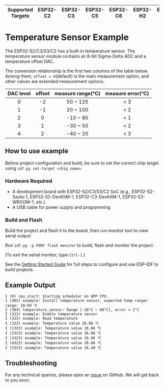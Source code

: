 | Supported Targets | ESP32-C2 | ESP32-C3 | ESP32-C5 | ESP32-C6 | ESP32-H2 | ESP32-P4 | ESP32-S2 | ESP32-S3 |
| ----------------- | -------- | -------- | -------- | -------- | -------- | -------- | -------- | -------- |

# Temperature Sensor Example

The ESP32-S2/C3/S3/C2 has a built-in temperature sensor. The temperature sensor module contains an 8-bit Sigma-Delta ADC and a temperature offset DAC.

The conversion relationship is the first two columns of the table below. Among them, `offset = 0`(default) is the main measurement option, and other values are extended measurement options.

| DAC level | offset | measure range(℃) | measure error(℃) |
| :-------: | :----: | :--------------: | :--------------: |
|     0     |   -2   |     50 ~ 125     |       < 3        |
|     1     |   -1   |     20 ~ 100     |       < 2        |
|     2     |   0    |     -10 ~ 80     |       < 1        |
|     3     |   1    |     -30 ~ 50     |       < 2        |
|     4     |   2    |     -40 ~ 20     |       < 3        |

## How to use example

Before project configuration and build, be sure to set the correct chip target using `idf.py set-target <chip_name>`.

### Hardware Required

* A development board with ESP32-S2/C3/S3/C2 SoC (e.g., ESP32-S2-Saola-1, ESP32-S2-DevKitM-1, ESP32-C3-DevKitM-1, ESP32-S3-WROOM-1, etc.)
* A USB cable for power supply and programming

### Build and Flash

Build the project and flash it to the board, then run monitor tool to view serial output:

Run `idf.py -p PORT flash monitor` to build, flash and monitor the project.

(To exit the serial monitor, type ``Ctrl-]``.)

See the [Getting Started Guide](https://docs.espressif.com/projects/esp-idf/en/latest/esp32s2/get-started/index.html) for full steps to configure and use ESP-IDF to build projects.

## Example Output

```
I (0) cpu_start: Starting scheduler on APP CPU.
I (303) example: Install temperature sensor, expected temp ranger range: 10~50 ℃
I (303) temperature_sensor: Range [-10°C ~ 80°C], error < 1°C
I (313) example: Enable temperature sensor
I (323) example: Read temperature
I (323) example: Temperature value 26.06 ℃
I (1323) example: Temperature value 26.06 ℃
I (2323) example: Temperature value 26.06 ℃
I (3323) example: Temperature value 26.06 ℃
I (4323) example: Temperature value 26.06 ℃
I (5323) example: Temperature value 26.49 ℃

```

## Troubleshooting

For any technical queries, please open an [issue](https://github.com/espressif/esp-idf/issues) on GitHub. We will get back to you soon.

